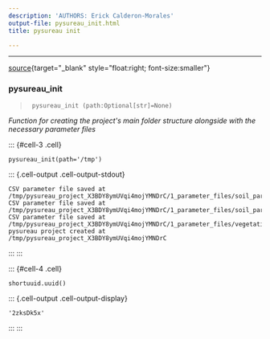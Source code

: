 ```yaml
---
description: 'AUTHORS: Erick Calderon-Morales'
output-file: pysureau_init.html
title: pysureau init

---
```



<!-- WARNING: THIS FILE WAS AUTOGENERATED! DO NOT EDIT! -->

---

[source](https://github.com/ecamo19/pysureau/blob/master/pysureau/pysureau_init.py#L19){target="_blank" style="float:right; font-size:smaller"}

### pysureau_init

>      pysureau_init (path:Optional[str]=None)

*Function for creating the project's main folder structure alongside with the necessary parameter files*


::: {#cell-3 .cell}
``` {.python .cell-code}
pysureau_init(path='/tmp')
```

::: {.cell-output .cell-output-stdout}
```
CSV parameter file saved at /tmp/pysureau_project_X3BDY8ymUVqi4mojYMNDrC/1_parameter_files/soil_parameters_vg.csv
CSV parameter file saved at /tmp/pysureau_project_X3BDY8ymUVqi4mojYMNDrC/1_parameter_files/soil_parameters_campbell.csv
CSV parameter file saved at /tmp/pysureau_project_X3BDY8ymUVqi4mojYMNDrC/1_parameter_files/vegetation_parameters.csv
pysureau project created at /tmp/pysureau_project_X3BDY8ymUVqi4mojYMNDrC
```
:::
:::


::: {#cell-4 .cell}
``` {.python .cell-code}
shortuuid.uuid()
```

::: {.cell-output .cell-output-display}
```
'2zksDk5x'
```
:::
:::


